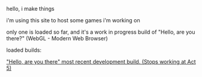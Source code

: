 hello, i make things

i'm using this site to host some games i'm working on

only one is loaded so far, and it's a work in progress build of "Hello, are you there?" (WebGL - Modern Web Browser)

loaded builds:

["Hello, are you there" most recent development build. (Stops working at Act 5)](https://mychade.github.io/hello/index.html)

